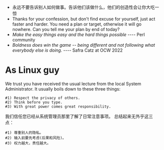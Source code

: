 - 永远不要告诉别人如何做事。告诉他们该做什么，他们的创造性会让你大吃一惊
- Thanks for your confession, but don't find excuse for yourself, just act faster and harder. You need a plan or target, otherwise it will go nowhere. Can you tell me your plan by end of today?
- *Make the easy things easy and the hard things possible* ---- Perl community
- *Boldness does win the game -- being different and not following what everybody else is doing.* ---- Safra Catz at OCW 2022

# As Linux guy
We trust you have received the usual lecture from the local System
Administrator. It usually boils down to these three things:

    #1) Respect the privacy of others.
    #2) Think before you type.
    #3) With great power comes great responsibility.

我们信任您已经从系统管理员那里了解了日常注意事项。
总结起来无外乎这三点：

    #1) 尊重别人的隐私。
    #2) 输入前要先考虑(后果和风险)。
    #3) 权力越大，责任越大。
